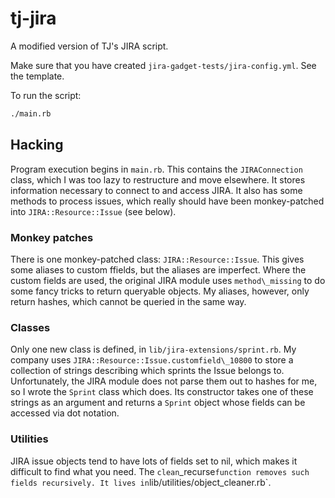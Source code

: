 # tj-jira

A modified version of TJ's JIRA script.

Make sure that you have created `jira-gadget-tests/jira-config.yml`. See the template.

To run the script:

```bash
./main.rb
```

## Hacking

Program execution begins in `main.rb`. This contains the `JIRAConnection` class, which I was too lazy to restructure and move elsewhere. It stores information necessary to connect to and access JIRA. It also has some methods to process issues, which really should have been monkey-patched into `JIRA::Resource::Issue` (see below).

### Monkey patches
There is one monkey-patched class: `JIRA::Resource::Issue`. This gives some aliases to custom ffields, but the aliases are imperfect. Where the custom fields are used, the original JIRA module uses `method\_missing` to do some fancy tricks to return queryable objects. My aliases, however, only return hashes, which cannot be queried in the same way.

### Classes
Only one new class is defined, in `lib/jira-extensions/sprint.rb`. My company uses `JIRA::Resource::Issue.customfield\_10800` to store a collection of strings describing which sprints the Issue belongs to. Unfortunately, the JIRA module does not parse them out to hashes for me, so I wrote the `Sprint` class which does. Its constructor takes one of these strings as an argument and returns a `Sprint` object whose fields can be accessed via dot notation.

### Utilities
JIRA issue objects tend to have lots of fields set to nil, which makes it difficult to find what you need. The `clean`_recurse` function removes such fields recursively. It lives in `lib/utilities/object\_cleaner.rb`.


